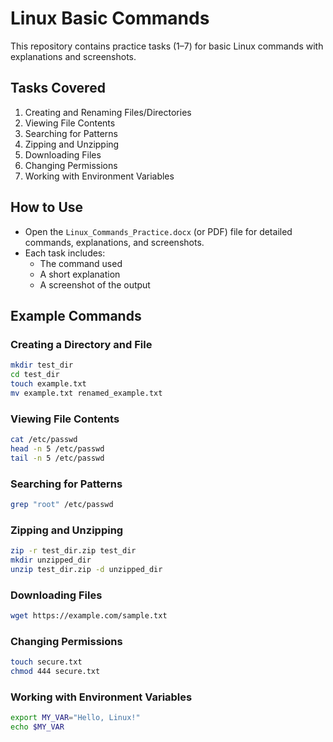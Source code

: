 # Linux Basic Commands

This repository contains practice tasks (1–7) for basic Linux commands with explanations and screenshots.

## Tasks Covered
1. Creating and Renaming Files/Directories
2. Viewing File Contents
3. Searching for Patterns
4. Zipping and Unzipping
5. Downloading Files
6. Changing Permissions
7. Working with Environment Variables

## How to Use
- Open the `Linux_Commands_Practice.docx` (or PDF) file for detailed commands, explanations, and screenshots.
- Each task includes:
  - The command used
  - A short explanation
  - A screenshot of the output

## Example Commands

### Creating a Directory and File
```bash
mkdir test_dir
cd test_dir
touch example.txt
mv example.txt renamed_example.txt
```

### Viewing File Contents
```bash
cat /etc/passwd
head -n 5 /etc/passwd
tail -n 5 /etc/passwd
```

### Searching for Patterns
```bash
grep "root" /etc/passwd
```

### Zipping and Unzipping
```bash
zip -r test_dir.zip test_dir
mkdir unzipped_dir
unzip test_dir.zip -d unzipped_dir
```

### Downloading Files
```bash
wget https://example.com/sample.txt
```

### Changing Permissions
```bash
touch secure.txt
chmod 444 secure.txt
```

### Working with Environment Variables
```bash
export MY_VAR="Hello, Linux!"
echo $MY_VAR
```
